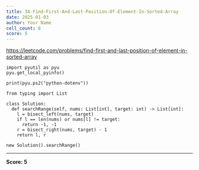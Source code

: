 ```yaml
---
title: 34-Find-First-And-Last-Position-Of-Element-In-Sorted-Array
date: 2025-01-03
author: Your Name
cell_count: 6
score: 5
---
```


https://leetcode.com/problems/find-first-and-last-position-of-element-in-sorted-array


```
import pyutil as pyu
pyu.get_local_pyinfo()
```


```
print(pyu.ps2("python-dotenv"))
```


```
from typing import List
```


```
class Solution:
  def searchRange(self, nums: List[int], target: int) -> List[int]:
    l = bisect_left(nums, target)
    if l == len(nums) or nums[l] != target:
      return -1, -1
    r = bisect_right(nums, target) - 1
    return l, r
```


```
new Solution().searchRange()
```


---
**Score: 5**